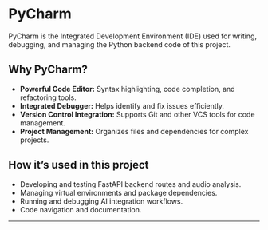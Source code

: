 # PyCharm

PyCharm is the Integrated Development Environment (IDE) used for writing, debugging, and managing the Python backend code of this project.

## Why PyCharm?

- **Powerful Code Editor:** Syntax highlighting, code completion, and refactoring tools.
- **Integrated Debugger:** Helps identify and fix issues efficiently.
- **Version Control Integration:** Supports Git and other VCS tools for code management.
- **Project Management:** Organizes files and dependencies for complex projects.

## How it’s used in this project

- Developing and testing FastAPI backend routes and audio analysis.
- Managing virtual environments and package dependencies.
- Running and debugging AI integration workflows.
- Code navigation and documentation.

---